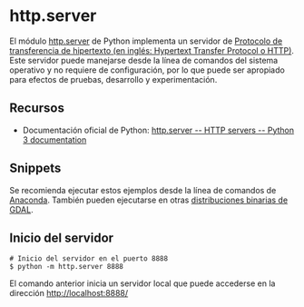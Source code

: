 # http.server

El módulo [http.server](https://docs.python.org/3/library/http.server.html) de Python implementa un servidor de [Protocolo de transferencia de hipertexto (en inglés: Hypertext Transfer Protocol o HTTP)](https://en.wikipedia.org/wiki/Hypertext_Transfer_Protocol). Este servidor puede manejarse desde la línea de comandos del sistema operativo y no requiere de configuración, por lo que puede ser apropiado para efectos de pruebas, desarrollo y experimentación.

## Recursos
* Documentación oficial de Python: [http.server -- HTTP servers -- Python 3 documentation](https://docs.python.org/3/library/http.server.html)

## Snippets
Se recomienda ejecutar estos ejemplos desde la línea de comandos de [Anaconda](https://www.anaconda.com/). También pueden ejecutarse en otras [distribuciones binarias de GDAL](https://gdal.org/download.html#binaries).

## Inicio del servidor
```terminal
# Inicio del servidor en el puerto 8888
$ python -m http.server 8888
```

El comando anterior inicia un servidor local que puede accederse en la dirección [http://localhost:8888/](http://localhost:8888/)
